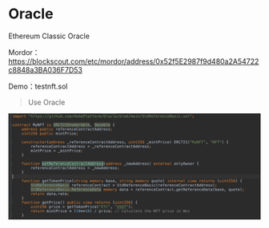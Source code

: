 # Oracle
Ethereum Classic Oracle

Mordor：<https://blockscout.com/etc/mordor/address/0x52f5E2987f9d480a2A54722c8848a3BA036F7D53>

Demo：testnft.sol

> Use Oracle

![](demo.png)




